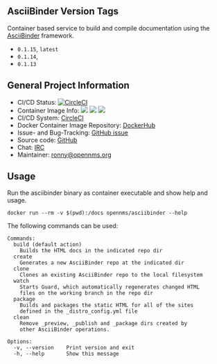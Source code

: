 ## AsciiBinder Version Tags

Container based service to build and compile documentation using the [AsciiBinder](http://www.asciibinder.org) framework.

* `0.1.15`, `latest`
* `0.1.14`,
* `0.1.13`

## General Project Information

* CI/CD Status: [![CircleCI](https://circleci.com/gh/opennms-forge/docker-asciibinder.svg?style=svg)](https://circleci.com/gh/opennms-forge/docker-asciibinder)
* Container Image Info: [![](https://images.microbadger.com/badges/version/opennms/asciibinder.svg)](https://microbadger.com/images/opennms/asciibinder "Get your own version badge on microbadger.com") [![](https://images.microbadger.com/badges/image/opennms/asciibinder.svg)](https://microbadger.com/images/opennms/asciibinder "Get your own image badge on microbadger.com") [![](https://images.microbadger.com/badges/license/opennms/asciibinder.svg)](https://microbadger.com/images/opennms/asciibinder "Get your own license badge on microbadger.com")
* CI/CD System: [CircleCI]
* Docker Container Image Repository: [DockerHub]
* Issue- and Bug-Tracking: [GitHub issue]
* Source code: [GitHub]
* Chat: [IRC]
* Maintainer: ronny@opennms.org

## Usage

Run the asciibinder binary as container executable and show help and usage.

```
docker run --rm -v $(pwd):/docs opennms/asciibinder --help
```

The following commands can be used:

```
Commands:
  build (default action)
    Builds the HTML docs in the indicated repo dir
  create
    Generates a new AsciiBinder repo at the indicated dir
  clone
    Clones an existing AsciiBinder repo to the local filesystem
  watch
    Starts Guard, which automatically regenerates changed HTML
    files on the working branch in the repo dir
  package
    Builds and packages the static HTML for all of the sites
    defined in the _distro_config.yml file
  clean
    Remove _preview, _publish and _package dirs created by
    other AsciiBinder operations.

Options:
  -v, --version    Print version and exit
  -h, --help       Show this message
```

[GitHub]: https://github.com/opennms-forge/docker-asciibinder.git
[DockerHub]: https://hub.docker.com/r/opennms/asciibinder
[GitHub issue]: https://github.com/opennms-forge/docker-asciibinder
[CircleCI]: https://circleci.com/gh/opennms-forge/docker-asciibinder
[IRC]: irc://freenode.org/#asciibinder
